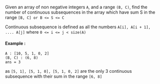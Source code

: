 Given an array of non negative integers `A`, and a range `(B, C)`, 
find the number of continuous subsequences in the array which have sum S in the range `[B, C] or B <= S <= C`

Continuous subsequence is defined as all the numbers `A[i], A[i + 1], .... A[j]`
where `0 <= i <= j < size(A)`

#### Example :
```
A : [10, 5, 1, 0, 2]
(B, C) : (6, 8)
ans = 3
``` 
as `[5, 1], [5, 1, 0], [5, 1, 0, 2]` are the only 3 continuous subsequence with their sum in the range `[6, 8]`